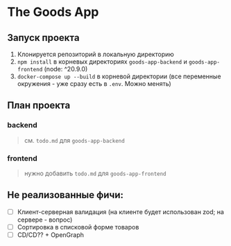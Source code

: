 # The Goods App

## Запуск проекта
1. Клонируется репозиторий в локальную директорию
2. `npm install` в корневых директориях `goods-app-backend` и `goods-app-frontend` (node: ^20.9.0)
3. `docker-compose up --build` в корневой директории (все переменные окружения - уже сразу есть в `.env`. Можно менять)

## План проекта

### backend
> см. `todo.md` для `goods-app-backend`

### frontend
> нужно добавить `todo.md` для `goods-app-frontend`

## Не реализованные фичи:
- [ ] Клиент-серверная валидация (на клиенте будет использован zod; на сервере - вопрос)
- [ ] Сортировка в списковой форме товаров
- [ ] CD/CD?? + OpenGraph
